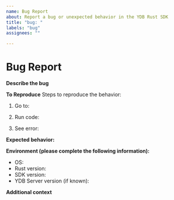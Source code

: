 ```yaml
---
name: Bug Report
about: Report a bug or unexpected behavior in the YDB Rust SDK
title: "bug: "
labels: "bug"
assignees: ""

---
```


# Bug Report

**Describe the bug**

<!-- A clear and concise description of what the bug is. -->

**To Reproduce**
Steps to reproduce the behavior:
1. Go to: 

<!-- Insert short instruction here. -->

2. Run code: 

<!-- Insert short code snippets here. -->

3. See error:

<!-- If applicable, add error logs or screenshots to help explain your problem. -->

**Expected behavior:**

<!-- Describe what the behavior would be without the bug. --> 

**Environment (please complete the following information):**
 - OS: <!-- description -->
 - Rust version: <!-- version -->
 - SDK version: <!-- version -->
 - YDB Server version (if known): <!-- version -->

**Additional context**

<!-- Add any other context about the problem here. -->
